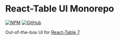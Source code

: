 # React-Table UI Monorepo

[![NPM](https://img.shields.io/npm/v/react-table-ui.svg)](https://www.npmjs.com/package/react-table-ui)
[![GitHub](https://img.shields.io/badge/GitHub-Repo-black)](https://github.com/GuptaSiddhant/react-table-ui)

Out-of-the-box UI for [React-Table 7](https://react-table-v7.tanstack.com).

